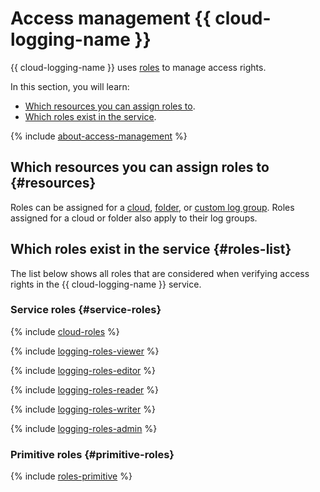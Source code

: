 # Access management {{ cloud-logging-name }}

{{ cloud-logging-name }} uses [roles](../../iam/concepts/access-control/roles.md) to manage access rights.

In this section, you will learn:

* [Which resources you can assign roles to](#resources).
* [Which roles exist in the service](#roles-list).

{% include [about-access-management](../../_includes/iam/about-access-management.md) %}

## Which resources you can assign roles to {#resources}

Roles can be assigned for a [cloud](../../resource-manager/concepts/resources-hierarchy.md#cloud), [folder](../../resource-manager/concepts/resources-hierarchy.md#folder), or [custom log group](../concepts/log-group.md). Roles assigned for a cloud or folder also apply to their log groups.

## Which roles exist in the service {#roles-list}

The list below shows all roles that are considered when verifying access rights in the {{ cloud-logging-name }} service.

### Service roles {#service-roles}

{% include [cloud-roles](../../_includes/cloud-roles.md) %}

{% include [logging-roles-viewer](../../_includes/roles-logging-viewer.md) %}

{% include [logging-roles-editor](../../_includes/roles-logging-editor.md) %}

{% include [logging-roles-reader](../../_includes/roles-logging-reader.md) %}

{% include [logging-roles-writer](../../_includes/roles-logging-writer.md) %}

{% include [logging-roles-admin](../../_includes/roles-logging-admin.md) %}

### Primitive roles {#primitive-roles}

{% include [roles-primitive](../../_includes/roles-primitive.md) %}

